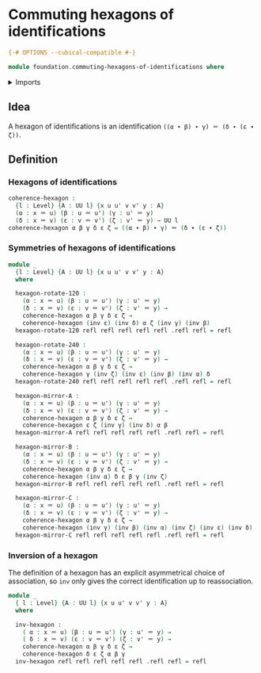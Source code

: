 # Commuting hexagons of identifications

```agda
{-# OPTIONS --cubical-compatible #-}

module foundation.commuting-hexagons-of-identifications where
```

<details><summary>Imports</summary>

```agda
open import foundation.universe-levels

open import foundation-core.identity-types
```

</details>

## Idea

A hexagon of identifications is an identification
`((α ∙ β) ∙ γ) ＝ (δ ∙ (ε ∙ ζ))`.

## Definition

### Hexagons of identifications

```agda
coherence-hexagon :
  {l : Level} {A : UU l} {x u u' v v' y : A}
  (α : x ＝ u) (β : u ＝ u') (γ : u' ＝ y)
  (δ : x ＝ v) (ε : v ＝ v') (ζ : v' ＝ y) → UU l
coherence-hexagon α β γ δ ε ζ = ((α ∙ β) ∙ γ) ＝ (δ ∙ (ε ∙ ζ))
```

### Symmetries of hexagons of identifications

```agda
module _
  {l : Level} {A : UU l} {x u u' v v' y : A}
  where

  hexagon-rotate-120 :
    (α : x ＝ u) (β : u ＝ u') (γ : u' ＝ y)
    (δ : x ＝ v) (ε : v ＝ v') (ζ : v' ＝ y) →
    coherence-hexagon α β γ δ ε ζ →
    coherence-hexagon (inv ε) (inv δ) α ζ (inv γ) (inv β)
  hexagon-rotate-120 refl refl refl refl refl .refl refl = refl

  hexagon-rotate-240 :
    (α : x ＝ u) (β : u ＝ u') (γ : u' ＝ y)
    (δ : x ＝ v) (ε : v ＝ v') (ζ : v' ＝ y) →
    coherence-hexagon α β γ δ ε ζ →
    coherence-hexagon γ (inv ζ) (inv ε) (inv β) (inv α) δ
  hexagon-rotate-240 refl refl refl refl refl .refl refl = refl

  hexagon-mirror-A :
    (α : x ＝ u) (β : u ＝ u') (γ : u' ＝ y)
    (δ : x ＝ v) (ε : v ＝ v') (ζ : v' ＝ y) →
    coherence-hexagon α β γ δ ε ζ →
    coherence-hexagon ε ζ (inv γ) (inv δ) α β
  hexagon-mirror-A refl refl refl refl refl .refl refl = refl

  hexagon-mirror-B :
    (α : x ＝ u) (β : u ＝ u') (γ : u' ＝ y)
    (δ : x ＝ v) (ε : v ＝ v') (ζ : v' ＝ y) →
    coherence-hexagon α β γ δ ε ζ →
    coherence-hexagon (inv α) δ ε β γ (inv ζ)
  hexagon-mirror-B refl refl refl refl refl .refl refl = refl

  hexagon-mirror-C :
    (α : x ＝ u) (β : u ＝ u') (γ : u' ＝ y)
    (δ : x ＝ v) (ε : v ＝ v') (ζ : v' ＝ y) →
    coherence-hexagon α β γ δ ε ζ →
    coherence-hexagon (inv γ) (inv β) (inv α) (inv ζ) (inv ε) (inv δ)
  hexagon-mirror-C refl refl refl refl refl .refl refl = refl
```

### Inversion of a hexagon

The definition of a hexagon has an explicit asymmetrical choice of association,
so `inv` only gives the correct identification up to reassociation.

```agda
module _
  { l : Level} {A : UU l} {x u u' v v' y : A}
  where

  inv-hexagon :
    ( α : x ＝ u) (β : u ＝ u') (γ : u' ＝ y) →
    ( δ : x ＝ v) (ε : v ＝ v') (ζ : v' ＝ y) →
    coherence-hexagon α β γ δ ε ζ →
    coherence-hexagon δ ε ζ α β γ
  inv-hexagon refl refl refl refl refl .refl refl = refl
```
